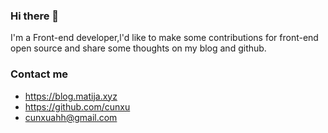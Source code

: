 ### Hi there 👋

<!--
**cunxu/cunxu** is a ✨ _special_ ✨ repository because its `README.md` (this file) appears on your GitHub profile.

Here are some ideas to get you started:

- 🔭 I’m currently working on ...
- 🌱 I’m currently learning ...
- 👯 I’m looking to collaborate on ...
- 🤔 I’m looking for help with ...
- 💬 Ask me about ...
- 📫 How to reach me: ...
- 😄 Pronouns: ...
- ⚡ Fun fact: ...
-->

I'm a Front-end developer,l'd like to make some contributions for front-end open source and share some thoughts on my blog and github.

### Contact me

  - <https://blog.matija.xyz>
  - <https://github.com/cunxu>
  - <cunxuahh@gmail.com>

